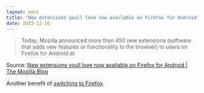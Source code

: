 ```yaml
---
layout: post
title: "New extensions youll love now available on Firefox for Android"
date: 2023-12-16
---
```


> Today, Mozilla announced more than 450 new extensions (software that adds
new features or functionality to the browser) to users on Firefox for
Android at

Source: [New extensions youll love now available on Firefox for Android  |
The Mozilla Blog](
https://blog.mozilla.org/en/mozilla/new-extensions-youll-love-now-available-on-firefox-for-android/
)

Another benefit of [switching to Firefox](https://getfirefox.com).


